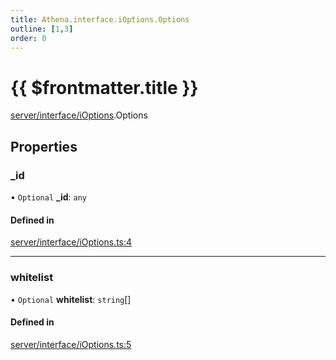 ```yaml
---
title: Athena.interface.iOptions.Options
outline: [1,3]
order: 0
---
```


# {{ $frontmatter.title }}


[server/interface/iOptions](../modules/server_interface_iOptions.md).Options

## Properties

### \_id

• `Optional` **\_id**: `any`

#### Defined in

[server/interface/iOptions.ts:4](https://github.com/Stuyk/altv-athena/blob/d18d8cd/src/core/server/interface/iOptions.ts#L4)

___

### whitelist

• `Optional` **whitelist**: `string`[]

#### Defined in

[server/interface/iOptions.ts:5](https://github.com/Stuyk/altv-athena/blob/d18d8cd/src/core/server/interface/iOptions.ts#L5)
